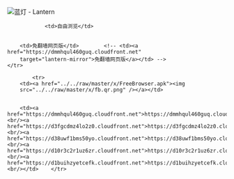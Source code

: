

<img src="../../raw/master/x/8e0a2b81.c82003be.LanternYellow2.png" alt="蓝灯 - Lantern"/>
<table>
    <tr>
                
                <td>自由浏览</td>
        
        
        <td>免翻墙网页版</td>        <!-- <td><a href="https://dmmhqul460guq.cloudfront.net"
        target="lantern-mirror">免翻墙网页版</a></td> -->
    </tr>
    
            <tr>
        <td><a href="../../raw/master/x/FreeBrowser.apk"><img
        src="../../raw/master/x/fb.qr.png" /></a></td>

        
        <td><a href="https://dmmhqul460guq.cloudfront.net">https://dmmhqul460guq.cloudfront.net</a><br/><a href="https://d3fgcdmz4lo2z0.cloudfront.net">https://d3fgcdmz4lo2z0.cloudfront.net</a><br/><a href="https://d38uwf1bms50yo.cloudfront.net">https://d38uwf1bms50yo.cloudfront.net</a><br/><a href="https://d10r3c2r1uz6zr.cloudfront.net">https://d10r3c2r1uz6zr.cloudfront.net</a><br/><a href="https://d1buihzyetcefk.cloudfront.net">https://d1buihzyetcefk.cloudfront.net</a><br/></td>    </tr>
</table>

